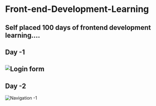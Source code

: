 # Front-end-Development-Learning

Self placed 100 days of frontend development learning....
------------------
Day -1
-------------------
![Login form](https://github.com/Deepak02-singh/Front-end-Development-Learning/assets/63626210/c3a434a7-212d-4c46-8e01-4520a73d3fcc)
------------------
Day -2
-------------------
![Navigation -1 ](https://github.com/Deepak02-singh/Front-end-Development-Learning/assets/63626210/c0314e14-6338-4683-a8fe-93a33bf2882d)



